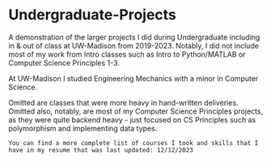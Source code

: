 # Undergraduate-Projects

A demonstration of the larger projects I did during Undergraduate including in &amp; out of class at UW-Madison from 2019-2023. Notably, I did not include most of my work from Intro classes such as Intro to Python/MATLAB or Computer Science Principles 1-3.

At UW-Madison I studied Engineering Mechanics with a minor in Computer Science.

Omitted are classes that were more heavy in hand-written deliveries. Omitted also, notably, are most of my Computer Science Principles projects, as they were quite backend heavy - just focused on CS Principles
such as polymorphism and implementing data types.

`You can find a more complete list of courses I took and skills that I have in my resume that was last updated: 12/12/2023`
